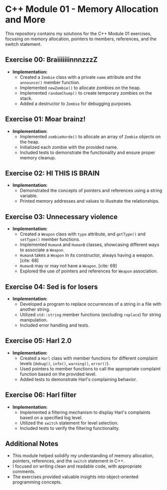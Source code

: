 # C++ Module 01 - Memory Allocation and More

This repository contains my solutions for the C++ Module 01 exercises, focusing on memory allocation, pointers to members, references, and the switch statement.

## Exercise 00: BraiiiiiiinnnzzzZ

*   **Implementation:**
    *   Created a `Zombie` class with a private `name` attribute and the `announce()` member function.
    *   Implemented `newZombie()` to allocate zombies on the heap.
    *   Implemented `randomChump()` to create temporary zombies on the stack.
    *   Added a destructor to `Zombie` for debugging purposes.

## Exercise 01: Moar brainz!

*   **Implementation:**
    *   Implemented `zombieHorde()` to allocate an array of `Zombie` objects on the heap.
    *   Initialized each zombie with the provided name.
    *   Included tests to demonstrate the functionality and ensure proper memory cleanup.

## Exercise 02: HI THIS IS BRAIN

*   **Implementation:**
    *   Demonstrated the concepts of pointers and references using a string variable.
    *   Printed memory addresses and values to illustrate the relationships.

## Exercise 03: Unnecessary violence

*   **Implementation:**
    *   Created a `Weapon` class with `type` attribute, and `getType()` and `setType()` member functions.
    *   Implemented `HumanA` and `HumanB` classes, showcasing different ways to associate a `Weapon`.
    *   `HumanA` takes a `Weapon` in its constructor, always having a weapon. [cite: 68]
    *   `HumanB` may or may not have a `Weapon`. [cite: 69]
    *   Explored the use of pointers and references for `Weapon` association.

## Exercise 04: Sed is for losers

*   **Implementation:**
    *   Developed a program to replace occurrences of a string in a file with another string.
    *   Utilized `std::string` member functions (excluding `replace`) for string manipulation.
    *   Included error handling and tests.

## Exercise 05: Harl 2.0

*   **Implementation:**
    *   Created a `Harl` class with member functions for different complaint levels (`debug()`, `info()`, `warning()`, `error()`).
    *   Used pointers to member functions to call the appropriate complaint function based on the provided level.
    *   Added tests to demonstrate Harl's complaining behavior.

## Exercise 06: Harl filter

*   **Implementation:**
    *   Implemented a filtering mechanism to display Harl's complaints based on a specified log level.
    *   Utilized the `switch` statement for level selection.
    *   Included tests to verify the filtering functionality.

## Additional Notes

*   This module helped solidify my understanding of memory allocation, pointers, references, and the `switch` statement in C++.
*   I focused on writing clean and readable code, with appropriate comments.
*   The exercises provided valuable insights into object-oriented programming concepts.

